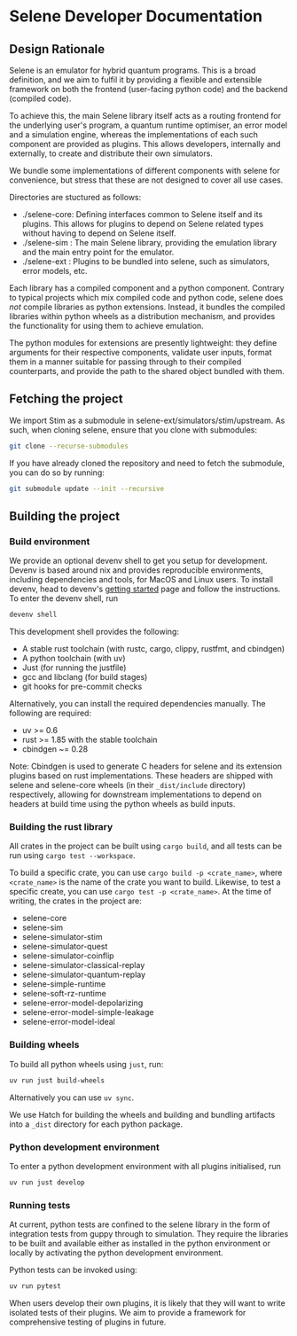 # Selene Developer Documentation

## Design Rationale

Selene is an emulator for hybrid quantum programs. This is a broad definition, and we
aim to fulfil it by providing a flexible and extensible framework on both the frontend
(user-facing python code) and the backend (compiled code).

To achieve this, the main Selene library itself acts as a routing frontend for the underlying
user's program, a quantum runtime optimiser, an error model and a simulation
engine, whereas the implementations of each such component are provided as plugins.
This allows developers, internally and externally, to create and distribute their own simulators.

We bundle some implementations of different components with selene for convenience, but
stress that these are not designed to cover all use cases.

Directories are stuctured as follows:

- ./selene-core: Defining interfaces common to Selene itself and its plugins. This allows for
             plugins to depend on Selene related types without having to depend on Selene
             itself.
- ./selene-sim : The main Selene library, providing the emulation library and the main entry
             point for the emulator.
- ./selene-ext : Plugins to be bundled into selene, such as simulators, error models, etc.

Each library has a compiled component and a python component. Contrary to typical projects
which mix compiled code and python code, selene does *not* compile libraries as python
extensions. Instead, it bundles the compiled libraries within python wheels as a distribution
mechanism, and provides the functionality for using them to achieve emulation.

The python modules for extensions are presently lightweight: they define arguments for their
respective components, validate user inputs, format them in a manner suitable for passing
through to their compiled counterparts, and provide the path to the shared object bundled
with them.

## Fetching the project

We import Stim as a submodule in selene-ext/simulators/stim/upstream.
As such, when cloning selene, ensure that you clone with submodules:

```bash
git clone --recurse-submodules
```

If you have already cloned the repository and need to fetch the submodule, you can do so
by running:

```bash
git submodule update --init --recursive
```

## Building the project


### Build environment
We provide an optional devenv shell to get you setup for development. Devenv is based
around nix and provides reproducible environments, including dependencies and tools,
for MacOS and Linux users. To install devenv, head to devenv's
[getting started](https://devenv.sh/getting-started) page and follow the instructions.
To enter the devenv shell, run

```bash
devenv shell
```

This development shell provides the following:
- A stable rust toolchain (with rustc, cargo, clippy, rustfmt, and cbindgen)
- A python toolchain (with uv)
- Just (for running the justfile)
- gcc and libclang (for build stages)
- git hooks for pre-commit checks

Alternatively, you can install the required dependencies manually. The following are
required:
- uv >= 0.6
- rust >= 1.85 with the stable toolchain
- cbindgen ~= 0.28

Note: Cbindgen is used to generate C headers for selene and its extension plugins
based on rust implementations. These headers are shipped with selene and selene-core
wheels (in their `_dist/include` directory) respectively, allowing for downstream
implementations to depend on headers at build time using the python wheels as build
inputs.

### Building the rust library

All crates in the project can be built using `cargo build`, and all tests can be run
using `cargo test --workspace`.

To build a specific crate, you can use `cargo build -p <crate_name>`, where `<crate_name>` is
the name of the crate you want to build. Likewise, to test a specific create, you can use
`cargo test -p <crate_name>`. At the time of writing, the crates in the project are:
- selene-core
- selene-sim
- selene-simulator-stim
- selene-simulator-quest
- selene-simulator-coinflip
- selene-simulator-classical-replay
- selene-simulator-quantum-replay
- selene-simple-runtime
- selene-soft-rz-runtime
- selene-error-model-depolarizing
- selene-error-model-simple-leakage
- selene-error-model-ideal

### Building wheels

To build all python wheels using `just`, run:

```bash
uv run just build-wheels
```

Alternatively you can use `uv sync`.

We use Hatch for building the wheels and building and bundling artifacts
into a `_dist` directory for each python package.

### Python development environment

To enter a python development environment with all plugins initialised, run
```bash
uv run just develop
```

### Running tests

At current, python tests are confined to the selene library in the form of integration
tests from guppy through to simulation. They require the libraries to be built and available
either as installed in the python environment or locally by activating the python development
environment.

Python tests can be invoked using:
```bash
uv run pytest
```

When users develop their own plugins, it is likely that they will want to write isolated
tests of their plugins. We aim to provide a framework for comprehensive testing of plugins
in future.
